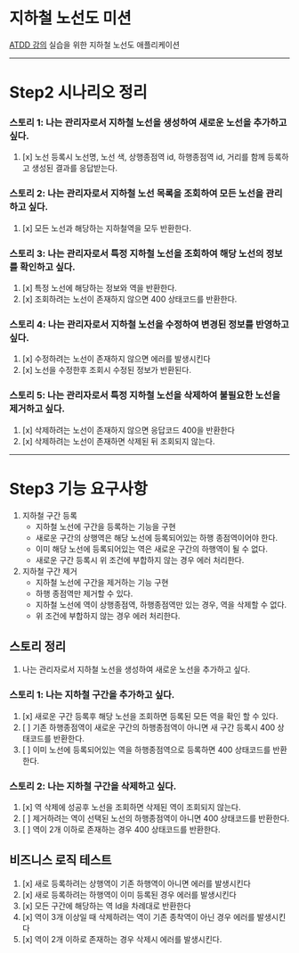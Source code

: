 # 지하철 노선도 미션

[ATDD 강의](https://edu.nextstep.camp/c/R89PYi5H) 실습을 위한 지하철 노선도 애플리케이션

---

# Step2 시나리오 정리

### 스토리 1: 나는 관리자로서 지하철 노선을 생성하여 새로운 노선을 추가하고 싶다.

1. [x] 노선 등록시 노선명, 노선 색, 상행종점역 id, 하행종점역 id, 거리를 함께 등록하고 생성된 결과를 응답받는다.

### 스토리 2: 나는 관리자로서 지하철 노선 목록을 조회하여 모든 노선을 관리하고 싶다.

1. [x] 모든 노선과 해당하는 지하철역을 모두 반환한다.

### 스토리 3: 나는 관리자로서 특정 지하철 노선을 조회하여 해당 노선의 정보를 확인하고 싶다.

1. [x] 특정 노선에 해당하는 정보와 역을 반환한다.
2. [x] 조회하려는 노선이 존재하지 않으면 400 상태코드를 반환한다.

### 스토리 4: 나는 관리자로서 지하철 노선을 수정하여 변경된 정보를 반영하고 싶다.

1. [x] 수정하려는 노선이 존재하지 않으면 에러를 발생시킨다
2. [x] 노선을 수정한후 조회시 수정된 정보가 반환된다.

### 스토리 5: 나는 관리자로서 특정 지하철 노선을 삭제하여 불필요한 노선을 제거하고 싶다.

1. [x] 삭제하려는 노선이 존재하지 않으면 응답코드 400을 반환한다
2. [x] 삭제하려는 노선이 존재하면 삭제된 뒤 조회되지 않는다.

---

# Step3 기능 요구사항

1. 지하철 구간 등록
    - 지하철 노선에 구간을 등록하는 기능을 구현
    - 새로운 구간의 상행역은 해당 노선에 등록되어있는 하행 종점역이어야 한다.
    - 이미 해당 노선에 등록되어있는 역은 새로운 구간의 하행역이 될 수 없다.
    - 새로운 구간 등록시 위 조건에 부합하지 않는 경우 에러 처리한다.
2. 지하철 구간 제거
    - 지하철 노선에 구간을 제거하는 기능 구현
    - 하행 종점역만 제거할 수 있다.
    - 지하철 노선에 역이 상행종점역, 하행종점역만 있는 경우, 역을 삭제할 수 없다.
    - 위 조건에 부합하지 않는 경우 에러 처리한다.

## 스토리 정리

1. 나는 관리자로서 지하철 노선을 생성하여 새로운 노선을 추가하고 싶다.

### 스토리 1: 나는 지하철 구간을 추가하고 싶다.
1. [x] 새로운 구간 등록후 해당 노선을 조회하면 등록된 모든 역을 확인 할 수 있다.
2. [ ] 기존 하행종점역이 새로운 구간의 하행종점역이 아니면 새 구간 등록시 400 상태코드를 반환한다.
3. [ ] 이미 노선에 등록되어있는 역을 하행종점역으로 등록하면 400 상태코드를 반환한다.

### 스토리 2: 나는 지하철 구간을 삭제하고 싶다.
1. [x] 역 삭제에 성공후 노선을 조회하면 삭제된 역이 조회되지 않는다.
2. [ ] 제거하려는 역이 선택된 노선의 하행종점역이 아니면 400 상태코드를 반환한다.
3. [ ] 역이 2개 이하로 존재하는 경우 400 상태코드를 반환한다.

## 비즈니스 로직 테스트

1. [x] 새로 등록하려는 상행역이 기존 하행역이 아니면 에러를 발생시킨다
2. [x] 새로 등록하려는 하행역이 이미 등록된 경우 에러를 발생시킨다
3. [x] 모든 구간에 해당하는 역 Id을 차례대로 반환한다
4. [x] 역이 3개 이상일 때 삭제하려는 역이 기존 종착역이 아닌 경우 에러를 발생시킨다
5. [x] 역이 2개 이하로 존재하는 경우 삭제시 에러를 발생시킨다.

